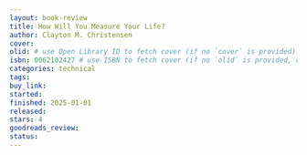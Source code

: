```yaml
---
layout: book-review
title: How Will You Measure Your Life?
author: Clayton M. Christensen
cover:
olid: # use Open Library ID to fetch cover (if no `cover` is provided)
isbn: 0062102427 # use ISBN to fetch cover (if no `olid` is provided, dashes are optional)
categories: technical
tags:
buy_link:
started: 
finished: 2025-01-01
released:
stars: 4
goodreads_review:
status:
---
```

